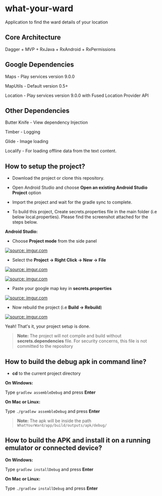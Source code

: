 # what-your-ward
Application to find the ward details of your location

## Core Architecture

Dagger + MVP + RxJava + RxAndroid + RxPermissions

## Google Dependencies

Maps - Play services version 9.0.0

MapUtils - Default version 0.5+

Location - Play services version 9.0.0 with Fused Location Provider API

## Other Dependencies

Butter Knife - View dependency Injection

Timber - Logging

Glide - Image loading

Localify - For loading offline data from the text content.


## How to setup the project?

- Download the project or clone this repository.

- Open Android Studio and choose **Open an existing Android Studio Project** option

- Import the project and wait for the gradle sync to complete.


- To build this project, Create secrets.properties file in the main folder (i.e below local.properties). Please find the screenshot attached for the steps below.

**Android Studio:**

- Choose **Project mode** from the side panel

<a href="https://imgur.com/HOfI3Lu"><img src="https://i.imgur.com/HOfI3Lu.png" title="source: imgur.com" /></a>

- Select the **Project -> Right Click -> New -> File**

<a href="https://imgur.com/dEZ1e0G"><img src="https://i.imgur.com/dEZ1e0G.png" title="source: imgur.com" /></a>

<a href="https://imgur.com/v8HAiqF"><img src="https://i.imgur.com/v8HAiqF.png" title="source: imgur.com" /></a>

- Paste your google map key in **secrets.properties**

<a href="https://imgur.com/J0TIrpT"><img src="https://i.imgur.com/J0TIrpT.png" title="source: imgur.com" /></a>

- Now rebuild the project (i.e **Build -> Rebuild**)

<a href="https://imgur.com/cJIKxTF"><img src="https://i.imgur.com/cJIKxTF.png" title="source: imgur.com" /></a>


Yeah! That's it, your project setup is done.

> **Note:** The project will not compile and build without **secrets.dependencies** file. For security concerns, this file is not committed to the repository

## How to build the debug apk in command line?

- **cd** to the current project directory

**On Windows:**

Type ``gradlew assembleDebug`` and press **Enter**


**On Mac or Linux:**

Type ``./gradlew assembleDebug`` and press **Enter**

> **Note:** The apk will be inside the path ``WhatYourWard/app/build/outputs/apk/debug/``

## How to build the APK and install it on a running emulator or connected device?

**On Windows:**

Type ``gradlew installDebug`` and press **Enter**


**On Mac or Linux:**

Type ``./gradlew installDebug`` and press **Enter**



